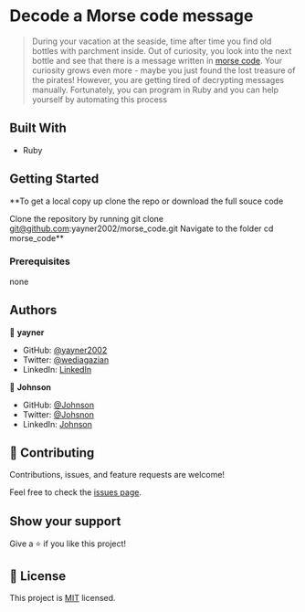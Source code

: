 # Decode a Morse code message

> During your vacation at the seaside, time after time you find old bottles with parchment inside. Out of curiosity, you look into the next bottle and see that there is a message written in [morse code](https://en.wikipedia.org/wiki/Morse_code). Your curiosity grows even more - maybe you just found the lost treasure of the pirates! However, you are getting tired of decrypting messages manually. Fortunately, you can program in Ruby and you can help yourself by automating this process


## Built With

- Ruby


## Getting Started

**To get a local copy up clone the repo or download the full souce code

Clone the repository by running git clone git@github.com:yayner2002/morse_code.git
Navigate to the folder cd morse_code**

### Prerequisites
none

## Authors

👤 **yayner**

- GitHub: [@yayner2002](https://github.com/yayner2002)
- Twitter: [@wediagazian](https://twitter.com/wediagazian)
- LinkedIn: [LinkedIn](https://linkedin.com/in/yaynshet-medhin)


👤 **Johnson**

- GitHub: [@Johnson](https://github.com/ifzyy)
- Twitter: [@Johsnon](https://twitter.com/JohnsnEmmanuel)
- LinkedIn: [Johnson](https://linkedin.com/in/johnson-emmanuel)

## 🤝 Contributing

Contributions, issues, and feature requests are welcome!

Feel free to check the [issues page](https://github.com/yayner2002/morse_code/issues).

## Show your support

Give a ⭐️ if you like this project!

## 📝 License

This project is [MIT](./LICENSE) licensed.

